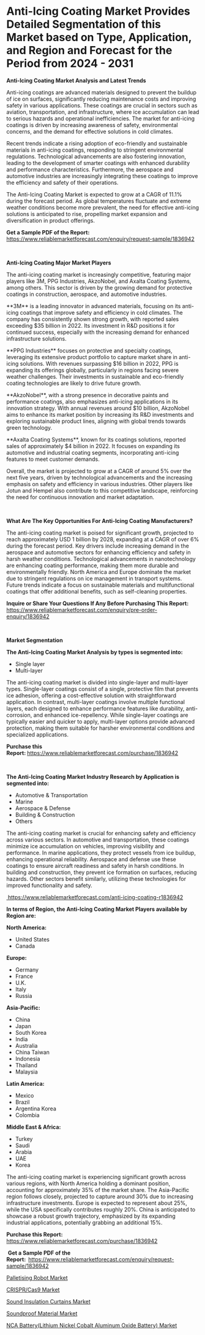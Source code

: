 <p><h1>Anti-Icing Coating Market Provides Detailed Segmentation of this Market based on Type, Application, and Region and Forecast for the Period from 2024 - 2031</h1></p><p><strong>Anti-Icing Coating Market Analysis and Latest Trends</strong></p>
<p><p>Anti-icing coatings are advanced materials designed to prevent the buildup of ice on surfaces, significantly reducing maintenance costs and improving safety in various applications. These coatings are crucial in sectors such as aviation, transportation, and infrastructure, where ice accumulation can lead to serious hazards and operational inefficiencies. The market for anti-icing coatings is driven by increasing awareness of safety, environmental concerns, and the demand for effective solutions in cold climates.</p><p>Recent trends indicate a rising adoption of eco-friendly and sustainable materials in anti-icing coatings, responding to stringent environmental regulations. Technological advancements are also fostering innovation, leading to the development of smarter coatings with enhanced durability and performance characteristics. Furthermore, the aerospace and automotive industries are increasingly integrating these coatings to improve the efficiency and safety of their operations.</p><p>The Anti-Icing Coating Market is expected to grow at a CAGR of 11.1% during the forecast period. As global temperatures fluctuate and extreme weather conditions become more prevalent, the need for effective anti-icing solutions is anticipated to rise, propelling market expansion and diversification in product offerings.</p></p>
<p><strong>Get a Sample PDF of the Report:&nbsp;</strong> <a href="https://www.reliablemarketforecast.com/enquiry/request-sample/1836942?utm_campaign=1326&utm_medium=2&utm_source=Github&utm_content=ia&utm_term=16102024&utm_id=anti-icing-coating">https://www.reliablemarketforecast.com/enquiry/request-sample/1836942</a></p>
<p>&nbsp;</p>
<p><strong>Anti-Icing Coating Major Market Players</strong></p>
<p><p>The anti-icing coating market is increasingly competitive, featuring major players like 3M, PPG Industries, AkzoNobel, and Axalta Coating Systems, among others. This sector is driven by the growing demand for protective coatings in construction, aerospace, and automotive industries.</p><p>**3M** is a leading innovator in advanced materials, focusing on its anti-icing coatings that improve safety and efficiency in cold climates. The company has consistently shown strong growth, with reported sales exceeding $35 billion in 2022. Its investment in R&D positions it for continued success, especially with the increasing demand for enhanced infrastructure solutions.</p><p>**PPG Industries** focuses on protective and specialty coatings, leveraging its extensive product portfolio to capture market share in anti-icing solutions. With revenues surpassing $16 billion in 2022, PPG is expanding its offerings globally, particularly in regions facing severe weather challenges. Their investments in sustainable and eco-friendly coating technologies are likely to drive future growth.</p><p>**AkzoNobel**, with a strong presence in decorative paints and performance coatings, also emphasizes anti-icing applications in its innovation strategy. With annual revenues around $10 billion, AkzoNobel aims to enhance its market position by increasing its R&D investments and exploring sustainable product lines, aligning with global trends towards green technology.</p><p>**Axalta Coating Systems**, known for its coatings solutions, reported sales of approximately $4 billion in 2022. It focuses on expanding its automotive and industrial coating segments, incorporating anti-icing features to meet customer demands.</p><p>Overall, the market is projected to grow at a CAGR of around 5% over the next five years, driven by technological advancements and the increasing emphasis on safety and efficiency in various industries. Other players like Jotun and Hempel also contribute to this competitive landscape, reinforcing the need for continuous innovation and market adaptation.</p></p>
<p>&nbsp;</p>
<p><strong>What Are The Key Opportunities For Anti-Icing Coating Manufacturers?</strong></p>
<p><p>The anti-icing coating market is poised for significant growth, projected to reach approximately USD 1 billion by 2028, expanding at a CAGR of over 6% during the forecast period. Key drivers include increasing demand in the aerospace and automotive sectors for enhancing efficiency and safety in harsh weather conditions. Technological advancements in nanotechnology are enhancing coating performance, making them more durable and environmentally friendly. North America and Europe dominate the market due to stringent regulations on ice management in transport systems. Future trends indicate a focus on sustainable materials and multifunctional coatings that offer additional benefits, such as self-cleaning properties.</p></p>
<p><strong>Inquire or Share Your Questions If Any Before Purchasing This Report:</strong> <a href="https://www.reliablemarketforecast.com/enquiry/pre-order-enquiry/1836942?utm_campaign=1326&utm_medium=2&utm_source=Github&utm_content=ia&utm_term=16102024&utm_id=anti-icing-coating">https://www.reliablemarketforecast.com/enquiry/pre-order-enquiry/1836942</a></p>
<p>&nbsp;</p>
<p><strong>Market Segmentation</strong></p>
<p><strong>The Anti-Icing Coating Market Analysis by types is segmented into:</strong></p>
<p><ul><li>Single layer</li><li>Multi-layer</li></ul></p>
<p><p>The anti-icing coating market is divided into single-layer and multi-layer types. Single-layer coatings consist of a single, protective film that prevents ice adhesion, offering a cost-effective solution with straightforward application. In contrast, multi-layer coatings involve multiple functional layers, each designed to enhance performance features like durability, anti-corrosion, and enhanced ice-repellency. While single-layer coatings are typically easier and quicker to apply, multi-layer options provide advanced protection, making them suitable for harsher environmental conditions and specialized applications.</p></p>
<p><strong>Purchase this Report:&nbsp;</strong><a href="https://www.reliablemarketforecast.com/purchase/1836942?utm_campaign=1326&utm_medium=2&utm_source=Github&utm_content=ia&utm_term=16102024&utm_id=anti-icing-coating">https://www.reliablemarketforecast.com/purchase/1836942</a></p>
<p>&nbsp;</p>
<p><strong>The Anti-Icing Coating Market Industry Research by Application is segmented into:</strong></p>
<p><ul><li>Automotive & Transportation</li><li>Marine</li><li>Aerospace & Defense</li><li>Building & Construction</li><li>Others</li></ul></p>
<p><p>The anti-icing coating market is crucial for enhancing safety and efficiency across various sectors. In automotive and transportation, these coatings minimize ice accumulation on vehicles, improving visibility and performance. In marine applications, they protect vessels from ice buildup, enhancing operational reliability. Aerospace and defense use these coatings to ensure aircraft readiness and safety in harsh conditions. In building and construction, they prevent ice formation on surfaces, reducing hazards. Other sectors benefit similarly, utilizing these technologies for improved functionality and safety.</p></p>
<p><a href="https://www.reliablemarketforecast.com/anti-icing-coating-r1836942?utm_campaign=1326&utm_medium=2&utm_source=Github&utm_content=ia&utm_term=16102024&utm_id=anti-icing-coating">&nbsp;https://www.reliablemarketforecast.com/anti-icing-coating-r1836942</a></p>
<p><strong>In terms of Region, the Anti-Icing Coating Market Players available by Region are:</strong></p>
<p>
    <p> <strong> North America: </strong>
        <ul>
            <li>United States</li>
            <li>Canada</li>
        </ul>
        </p> 
    <p> <strong> Europe: </strong>
        <ul>
            <li>Germany</li>
            <li>France</li>
            <li>U.K.</li>
            <li>Italy</li>
            <li>Russia</li>
        </ul>
        </p> 
    <p> <strong> Asia-Pacific: </strong>
        <ul>
            <li>China</li>
            <li>Japan</li>
            <li>South Korea</li>
            <li>India</li>
            <li>Australia</li>
            <li>China Taiwan</li>
            <li>Indonesia</li>
            <li>Thailand</li>
            <li>Malaysia</li>
        </ul>
        </p> 
    <p> <strong> Latin America: </strong>
        <ul>
            <li>Mexico</li>
            <li>Brazil</li>
            <li>Argentina Korea</li>
            <li>Colombia</li>
        </ul>
        </p> 
    <p> <strong> Middle East & Africa: </strong>
        <ul>
            <li>Turkey</li>
            <li>Saudi</li>
            <li>Arabia</li>
            <li>UAE</li>
            <li>Korea</li>
        </ul>
    </p>
    </p>
<p><p>The anti-icing coating market is experiencing significant growth across various regions, with North America holding a dominant position, accounting for approximately 35% of the market share. The Asia-Pacific region follows closely, projected to capture around 30% due to increasing infrastructure investments. Europe is expected to represent about 25%, while the USA specifically contributes roughly 20%. China is anticipated to showcase a robust growth trajectory, emphasized by its expanding industrial applications, potentially grabbing an additional 15%.</p></p>
<p><strong>Purchase this Report: </strong><a href="https://www.reliablemarketforecast.com/purchase/1836942?utm_campaign=1326&utm_medium=2&utm_source=Github&utm_content=ia&utm_term=16102024&utm_id=anti-icing-coating">https://www.reliablemarketforecast.com/purchase/1836942</a></p>
<p>&nbsp;<strong>Get a Sample PDF of the Report:&nbsp;&nbsp;</strong><a href="https://www.reliablemarketforecast.com/enquiry/request-sample/1836942?utm_campaign=1326&utm_medium=2&utm_source=Github&utm_content=ia&utm_term=16102024&utm_id=anti-icing-coating">https://www.reliablemarketforecast.com/enquiry/request-sample/1836942</a></p>
<p><strong></strong></p>
<p><p><a href="https://issuu.com/reportprime-2/docs/palletising-robot-market-size-2030._bf2b92a6be27ec?utm_campaign=1326&utm_medium=2&utm_source=Github&utm_content=ia&utm_term=16102024&utm_id=anti-icing-coating">Palletising Robot Market</a></p><p><a href="https://github.com/gabrielleq8bung/Market-Research-Report-List-1/blob/main/crisprcas9-market.md?utm_campaign=1326&utm_medium=2&utm_source=Github&utm_content=ia&utm_term=16102024&utm_id=anti-icing-coating">CRISPR/Cas9 Market</a></p><p><a href="https://www.linkedin.com/pulse/insights-sound-insulation-curtains-industry-market-financial-liwrc?utm_campaign=1326&utm_medium=2&utm_source=Github&utm_content=ia&utm_term=16102024&utm_id=anti-icing-coating">Sound Insulation Curtains Market</a></p><p><a href="https://www.linkedin.com/pulse/global-soundproof-material-market-trends-innovations-forward-looking-vvuxc?utm_campaign=1326&utm_medium=2&utm_source=Github&utm_content=ia&utm_term=16102024&utm_id=anti-icing-coating">Soundproof Material Market</a></p><p><a href="https://github.com/cydskenna/Market-Research-Report-List-1/blob/main/nca-batterylithium-nickel-cobalt-aluminum-oxide-battery-market.md?utm_campaign=1326&utm_medium=2&utm_source=Github&utm_content=ia&utm_term=16102024&utm_id=anti-icing-coating">NCA Battery(Lithium Nickel Cobalt Aluminum Oxide Battery) Market</a></p></p>